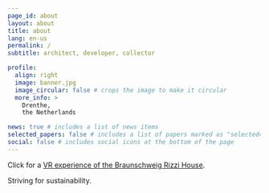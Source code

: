 ```yaml
---
page_id: about
layout: about
title: about
lang: en-us
permalink: /
subtitle: architect, developer, collector

profile:
  align: right
  image: banner.jpg
  image_circular: false # crops the image to make it circular
  more_info: >
    Drenthe,
    the Netherlands

news: true # includes a list of news items
selected_papers: false # includes a list of papers marked as "selected={true}"
social: false # includes social icons at the bottom of the page
---
```


<!--
SPDX-FileCopyrightText: 2024 EJ Broerse

SPDX-License-Identifier: CC-BY-NC-SA-4.0
-->

Click for a [VR experience of the Braunschweig Rizzi House](https://happy-rizzi-house.de/wp-content/rizzi_haus_3d.html).

Striving for sustainability.
